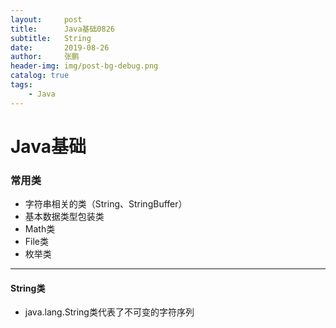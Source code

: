 ```yaml
---
layout:     post 
title:      Java基础0826
subtitle:   String
date:       2019-08-26
author:     张鹏
header-img: img/post-bg-debug.png
catalog: true   
tags:                         
    - Java
---
```


# Java基础

### 常用类

- 字符串相关的类（String、StringBuffer）
- 基本数据类型包装类
- Math类
- File类
- 枚举类

------

#### String类
- java.lang.String类代表了不可变的字符序列